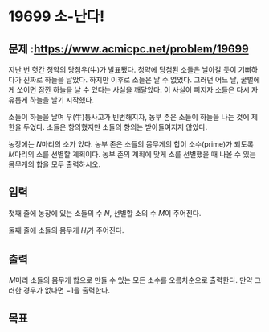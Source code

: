 # 19699 소-난다!

## 문제 :https://www.acmicpc.net/problem/19699
지난 번 헛간 청약의 당첨우(牛)가 발표됐다. 청약에 당첨된 소들은 날아갈 듯이 기뻐하다가 진짜로 하늘을 날았다. 하지만 이후로 소들은 날 수 없었다. 그러던 어느 날, 꿀벌에게 쏘이면 잠깐 하늘을 날 수 있다는 사실을 깨달았다. 이 사실이 퍼지자 소들은 다시 자유롭게 하늘을 날기 시작했다.

소들이 하늘을 날며 우(牛)통사고가 빈번해지자, 농부 존은 소들이 하늘을 나는 것에 제한을 두었다. 소들은 항의했지만 소들의 항의는 받아들여지지 않았다.

농장에는 $N$마리의 소가 있다. 농부 존은 소들의 몸무게의 합이 소수(prime)가 되도록 $M$마리의 소를 선별할 계획이다. 농부 존의 계획에 맞게 소를 선별했을 때 나올 수 있는 몸무게의 합을 모두 출력하시오.

## 입력
첫째 줄에 농장에 있는 소들의 수 $N$, 선별할 소의 수 $M$이 주어진다.

둘째 줄에 소들의 몸무게 $H_i$가 주어진다.

## 출력 
 $M$마리 소들의 몸무게 합으로 만들 수 있는 모든 소수를 오름차순으로 출력한다. 만약 그러한 경우가 없다면 $-1$을 출력한다.
## 목표 


